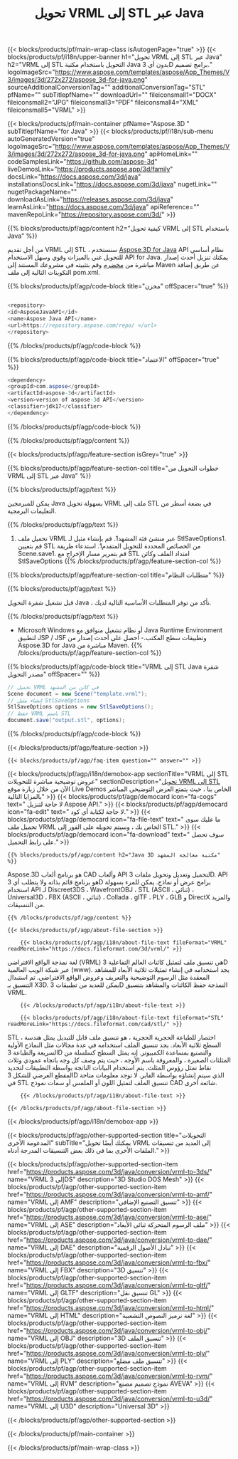 ﻿---
title: تحويل VRML إلى STL عبر Java 
weight: 2810
url: /ar/java/conversion/vrml-to-stl/ 
description: نموذج Java شفرة تحويل من تنسيق VRML إلى ملف STL. استخدم رمز المثال هذا لتحويل VRML إلى STL داخل أي تطبيق يستند إلى الويب أو سطح المكتب Java.
---
{{< blocks/products/pf/main-wrap-class isAutogenPage="true" >}}
{{< blocks/products/pf/i18n/upper-banner h1="تحويل VRML إلى STL عبر Java" h2="VRML إلى STL التحويل باستخدام مكتبة Java بدون أي 3D برامج تصميم." logoImageSrc="https://www.aspose.com/templates/aspose/App_Themes/V3/images/3d/272x272/aspose_3d-for-java.png" sourceAdditionalConversionTag="" additionalConversionTag="STL" pfName="" subTitlepfName="" downloadUrl="" fileiconsmall1="DOCX" fileiconsmall2="JPG" fileiconsmall3="PDF" fileiconsmall4="XML" fileiconsmall5="VRML" >}}

{{< blocks/products/pf/main-container pfName="Aspose.3D " subTitlepfName="for Java" >}}
{{< blocks/products/pf/i18n/sub-menu autoGeneratedVersion="true" logoImageSrc="https://www.aspose.com/templates/aspose/App_Themes/V3/images/3d/272x272/aspose_3d-for-java.png" apiHomeLink="" codeSamplesLink="https://github.com/aspose-3d" liveDemosLink="https://products.aspose.app/3d/family" docsLink="https://docs.aspose.com/3d/java" installationsDocsLink="https://docs.aspose.com/3d/java" nugetLink="" nugetPackageName="" downloadAsLink="https://releases.aspose.com/3d/java" learnAsLink="https://docs.aspose.com/3d/java" apiReference="" mavenRepoLink="https://repository.aspose.com/3d/" >}}

{{% blocks/products/pf/agp/content h2="كيفية تحويل VRML إلى STL باستخدام Java" %}}

 من أجل تقديم VRML إلى STL ، سنستخدم
 [Aspose.3D for Java](https://products.aspose.com/3d/java) 
 API نظام أساسي للتحويل غني بالميزات وقوي وسهل الاستخدام API for Java. يمكنك تنزيل أحدث إصدار مباشرة من
 [مخضرم](https://repository.aspose.com/3d/) 
 وقم بتثبيته في مشروعك المستند إلى Maven عن طريق إضافة التكوينات التالية إلى ملف pom.xml.

{{% blocks/products/pf/agp/code-block title="مخزن" offSpacer="true" %}}

```cs

<repository>
<id>AsposeJavaAPI</id>
<name>Aspose Java API</name>
<url>https://repository.aspose.com/repo/ </url>
</repository>


```

{{% /blocks/products/pf/agp/code-block %}}

{{% blocks/products/pf/agp/code-block title="الاعتماد" offSpacer="true" %}}

```cs
<dependency>
<groupId>com.aspose</groupId>
<artifactId>aspose-3d</artifactId>
<version>version of aspose-3d API</version>
<classifier>jdk17</classifier>
</dependency>


```

{{% /blocks/products/pf/agp/code-block %}}

{{% /blocks/products/pf/agp/content %}}

{{< blocks/products/pf/agp/feature-section isGrey="true" >}}

{{% blocks/products/pf/agp/feature-section-col title="خطوات التحويل من VRML إلى STL عبر Java" %}}

{{% blocks/products/pf/agp/text %}}

 يمكن للمبرمجين Java بسهولة تحويل VRML ملف إلى STL في بضعة أسطر من التعليمات البرمجية.

{{% /blocks/products/pf/agp/text %}}

1. تحميل ملف VRML عبر منشئ فئة المشهد1. قم بإنشاء مثيل لـ StlSaveOptions1. قم بتعيين STL من الخصائص المحددة للتحويل المتقدم1. استدعاء طريقة Scene.save1. قم بتمرير مسار الإخراج مع STL امتداد الملف وكائن StlSaveOptions
{{% /blocks/products/pf/agp/feature-section-col %}}

{{% blocks/products/pf/agp/feature-section-col title="متطلبات النظام" %}}

{{% blocks/products/pf/agp/text %}}

 قبل تشغيل شفرة التحويل Java ، تأكد من توفر المتطلبات الأساسية التالية لديك.

{{% /blocks/products/pf/agp/text %}}

- Microsoft Windows أو نظام تشغيل متوافق مع Java Runtime Environment لتطبيق JSP / JSF وتطبيقات سطح المكتب.- احصل على أحدث إصدار من Aspose.3D for Java مباشرة من Maven.
{{% /blocks/products/pf/agp/feature-section-col %}}

{{% blocks/products/pf/agp/code-block title="VRML إلى STL Java شفرة مصدر التحويل" offSpacer="" %}}

```cs
// تحميل VRML في كائن من المشهد 
Scene document = new Scene("template.vrml");
// إنشاء مثيل StlSaveOptions 
StlSaveOptions options = new StlSaveOptions();
// حفظ VRML باسم STL 
document.save("output.stl", options);   


```

{{% /blocks/products/pf/agp/code-block %}}

{{< /blocks/products/pf/agp/feature-section >}}

    {{< blocks/products/pf/agp/faq-item question="" answer="" >}}
 

<!-- aboutfile Starts -->

{{< blocks/products/pf/agp/i18n/demobox-app sectionTitle="VRML إلى STL عروض توضيحية مباشرة للتحويلات" sectionDescription="[تحويل VRML إلى STL](https://products.aspose.app/3d/conversion/vrml-to-stl) الآن من خلال زيارة موقع Live Demos الخاص بنا ، حيث يتمتع العرض التوضيحي المباشر بالمزايا التالية" >}}
        {{< blocks/products/pf/agp/democard icon="fa-cogs" text=" لا حاجة لتنزيل Aspose API." >}}
        {{< blocks/products/pf/agp/democard icon="fa-edit" text=" لا حاجة لكتابة أي كود." >}}
        {{< blocks/products/pf/agp/democard icon="fa-file-text" text=" ما عليك سوى تحميل ملف VRML الخاص بك ، وسيتم تحويله على الفور إلى STL." >}}
        {{< blocks/products/pf/agp/democard icon="fa-download" text=" سوف تحصل على رابط التحميل." >}}

    {{% blocks/products/pf/agp/content h2="Java 3D مكتبة معالجة المشهد" %}}

 Aspose.3D هو برنامج ألعاب CAD وألعاب API لتحميل وتعديل وتحويل ملفات 3D. API هو برنامج قائم بذاته ولا يتطلب أي 3D برامج عرض أو نماذج. يمكن للمرء بسهولة استخدام API لـ Discreet3DS ، WavefrontOBJ ، STL (ASCII ، ثنائي) ، Universal3D ، FBX (ASCII ، ثنائي) ، Collada ، glTF ، PLY ، GLB و DirectX والمزيد من التنسيقات. 



    {{% /blocks/products/pf/agp/content %}}

    {{< blocks/products/pf/agp/about-file-section >}}

        {{< blocks/products/pf/agp/i18n/about-file-text fileFormat="VRML" readMoreLink="https://docs.fileformat.com/3d/vrml/" >}}

لغة نمذجة الواقع الافتراضي (VRML) هي تنسيق ملف لتمثيل كائنات العالم التفاعلية 3D عبر شبكة الويب العالمية (www). يجد استخدامه في إنشاء تمثيلات ثلاثية الأبعاد للمشاهد المعقدة مثل الرسوم التوضيحية والتعريف وعروض الواقع الافتراضي. تم استبدال التنسيق بـ X3D. يمكن للعديد من تطبيقات 3D النمذجة حفظ الكائنات والمشاهد بتنسيق VRML.


        {{< /blocks/products/pf/agp/i18n/about-file-text >}}

        {{< blocks/products/pf/agp/i18n/about-file-text fileFormat="STL" readMoreLink="https://docs.fileformat.com/cad/stl/" >}}

STL ، اختصار للطباعة الحجرية الحجرية ، هو تنسيق ملف قابل للتبديل يمثل هندسة السطح ثلاثية الأبعاد. يجد تنسيق الملف استخدامه في عدة مجالات مثل النماذج الأولية السريعة والطباعة 3D والتصنيع بمساعدة الكمبيوتر. إنه يمثل السطح كسلسلة من المثلثات الصغيرة ، والمعروفة باسم الأوجه ، حيث يتم وصف كل وجه باتجاه عمودي وثلاث نقاط تمثل رؤوس المثلث. يتم استخدام البيانات الناتجة بواسطة التطبيقات لتحديد المقطع العرضي للشكل 3D الذي سيتم إنشاؤه بواسطة الفابر. لا توجد معلومات متاحة في STL تنسيق الملف لتمثيل اللون أو الملمس أو سمات نموذج CAD شائعة أخرى.


        {{< /blocks/products/pf/agp/i18n/about-file-text >}}

    {{< /blocks/products/pf/agp/about-file-section >}}

{{< /blocks/products/pf/agp/i18n/demobox-app >}}

<!-- aboutfile Ends -->

{{< blocks/products/pf/agp/other-supported-section title="التحويلات المدعومة الأخرى" subTitle="يمكنك أيضًا تحويل VRML إلى العديد من تنسيقات الملفات الأخرى بما في ذلك بعض التنسيقات المدرجة أدناه." >}}

{{< blocks/products/pf/agp/other-supported-section-item href="https://products.aspose.com/3d/java/conversion/vrml-to-3ds/" name="VRML إلى 3DS" description="3D Studio DOS Mesh" >}}
{{< blocks/products/pf/agp/other-supported-section-item href="https://products.aspose.com/3d/java/conversion/vrml-to-amf/" name="VRML إلى AMF" description="تنسيق التصنيع الإضافي" >}}
{{< blocks/products/pf/agp/other-supported-section-item href="https://products.aspose.com/3d/java/conversion/vrml-to-ase/" name="VRML إلى ASE" description="ملف الرسوم المتحركة ثنائي الأبعاد" >}}
{{< blocks/products/pf/agp/other-supported-section-item href="https://products.aspose.com/3d/java/conversion/vrml-to-dae/" name="VRML إلى DAE" description="تبادل الأصول الرقمية" >}}
{{< blocks/products/pf/agp/other-supported-section-item href="https://products.aspose.com/3d/java/conversion/vrml-to-fbx/" name="VRML إلى FBX" description="3D تنسيق" >}}
{{< blocks/products/pf/agp/other-supported-section-item href="https://products.aspose.com/3d/java/conversion/vrml-to-gltf/" name="VRML إلى GLTF" description="تنسيق نقل GL" >}}
{{< blocks/products/pf/agp/other-supported-section-item href="https://products.aspose.com/3d/java/conversion/vrml-to-html/" name="VRML إلى HTML" description="لغة ترميز النصوص التشعبية" >}}
{{< blocks/products/pf/agp/other-supported-section-item href="https://products.aspose.com/3d/java/conversion/vrml-to-obj/" name="VRML إلى OBJ" description="3D تنسيق الملف" >}}
{{< blocks/products/pf/agp/other-supported-section-item href="https://products.aspose.com/3d/java/conversion/vrml-to-ply/" name="VRML إلى PLY" description="تنسيق ملف مضلع" >}}
{{< blocks/products/pf/agp/other-supported-section-item href="https://products.aspose.com/3d/java/conversion/vrml-to-rvm/" name="VRML إلى RVM" description="نموذج تصميم مصنع AVEVA" >}}
{{< blocks/products/pf/agp/other-supported-section-item href="https://products.aspose.com/3d/java/conversion/vrml-to-u3d/" name="VRML إلى U3D" description="Universal 3D" >}}

{{< /blocks/products/pf/agp/other-supported-section >}}

{{< /blocks/products/pf/main-container >}}
    
{{< /blocks/products/pf/main-wrap-class >}}